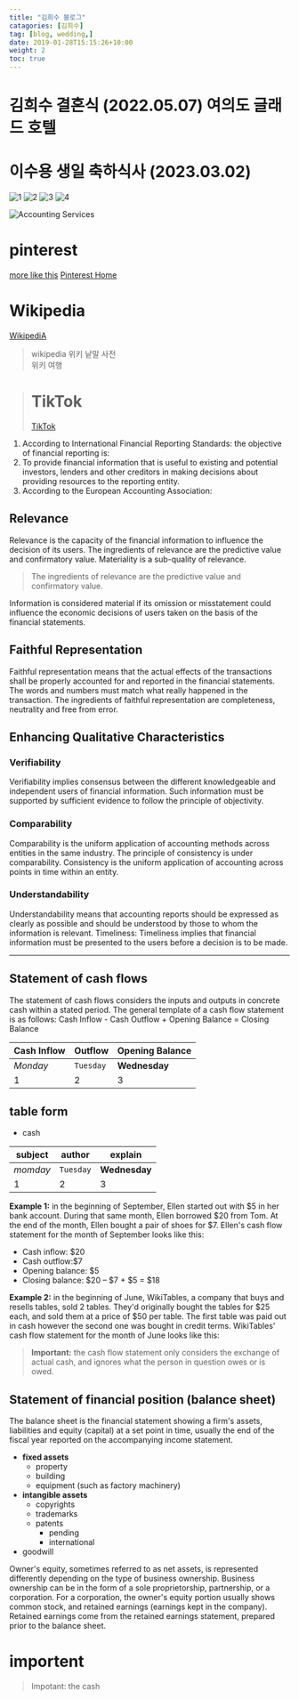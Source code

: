 ```yaml
---
title: "김희수 블로그"
catagories: [김희수]  
tag: [blog, wedding,]
date: 2019-01-28T15:15:26+10:00
weight: 2
toc: true
---
```

# 김희수 결혼식 (2022.05.07) 여의도 글래드 호텔


# 이수용 생일 축하식사 (2023.03.02)
![1](/assets/images/temp_1677730317612.-770429718.jpeg)
![2](/assets/images/temp_1677730317815.-770429718.jpeg)
![3](/assets/images/temp_1677730317861.-770429718.jpeg)
![4](/assets/images/temp_1677730317878.-770429718.jpeg)

![Accounting Services](/images/austin-distel-nGc5RT2HmF0-unsplash.jpg)

# pinterest 
[more like this](https://www.pinterest.co.kr/pin/1000432504708906300/)
[Pinterest Home](https://www.pinterest.co.kr/)

# Wikipedia 
[WikipediA](https://www.wikipedia.org/)
> wikipedia
> 위키 낱말 사전  
> 위키 여행 

> # TikTok
> [TikTok](https://www.tiktok.com/tag/trande)

1. According to International Financial Reporting Standards: the objective of financial reporting is:
2. To provide financial information that is useful to existing and potential investors, lenders and other creditors in making decisions about providing resources to the reporting entity.
3. According to the European Accounting Association:

## Relevance

Relevance is the capacity of the financial information to influence the decision of its users. The ingredients of relevance are the predictive value and confirmatory value. Materiality is a sub-quality of relevance.

> The ingredients of relevance are the predictive value and confirmatory value.

Information is considered material if its omission or misstatement could influence the economic decisions of users taken on the basis of the financial statements.

## Faithful Representation

Faithful representation means that the actual effects of the transactions shall be properly accounted for and reported in the financial statements. The words and numbers must match what really happened in the transaction. The ingredients of faithful representation are completeness, neutrality and free from error.

## Enhancing Qualitative Characteristics

### Verifiability

Verifiability implies consensus between the different knowledgeable and independent users of financial information. Such information must be supported by sufficient evidence to follow the principle of objectivity.

### Comparability

Comparability is the uniform application of accounting methods across entities in the same industry. The principle of consistency is under comparability. Consistency is the uniform application of accounting across points in time within an entity.

### Understandability

Understandability means that accounting reports should be expressed as clearly as possible and should be understood by those to whom the information is relevant.
Timeliness: Timeliness implies that financial information must be presented to the users before a decision is to be made.

---

## Statement of cash flows

The statement of cash flows considers the inputs and outputs in concrete cash within a stated period. The general template of a cash flow statement is as follows: Cash Inflow - Cash Outflow + Opening Balance = Closing Balance

| Cash Inflow | Outflow   | Opening Balance |
| ----------- | --------- | --------------- |
| _Monday_    | `Tuesday` | **Wednesday**   |
| 1           | 2         | 3               |

## table form
- cash 

| subject |   author   |   explain    |
| ------- | ---------  |  -------   |
| _momday_| `Tuesday`  | **Wednesday** |
| 1       | 2          | 3            |


**Example 1:** in the beginning of September, Ellen started out with $5 in her bank account. During that same month, Ellen borrowed $20 from Tom. At the end of the month, Ellen bought a pair of shoes for $7. Ellen's cash flow statement for the month of September looks like this:

- Cash inflow: $20
- Cash outflow:$7
- Opening balance: $5
- Closing balance: $20 – $7 + $5 = $18

**Example 2:** in the beginning of June, WikiTables, a company that buys and resells tables, sold 2 tables. They'd originally bought the tables for $25 each, and sold them at a price of $50 per table. The first table was paid out in cash however the second one was bought in credit terms. WikiTables' cash flow statement for the month of June looks like this:

> **Important:** the cash flow statement only considers the exchange of actual cash, and ignores what the person in question owes or is owed.

## Statement of financial position (balance sheet)

The balance sheet is the financial statement showing a firm's assets, liabilities and equity (capital) at a set point in time, usually the end of the fiscal year reported on the accompanying income statement.

- **fixed assets**
  - property
  - building
  - equipment (such as factory machinery)
- **intangible assets**
  - copyrights
  - trademarks
  - patents
    - pending
    - international
- goodwill

Owner's equity, sometimes referred to as net assets, is represented differently depending on the type of business ownership. Business ownership can be in the form of a sole proprietorship, partnership, or a corporation. For a corporation, the owner's equity portion usually shows common stock, and retained earnings (earnings kept in the company). Retained earnings come from the retained earnings statement, prepared prior to the balance sheet.
# importent
> Impotant: the cash 